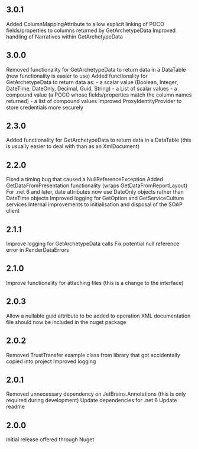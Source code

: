 ﻿3.0.1
-----
Added ColumnMappingAttribute to allow explicit linking of POCO fields/properties to columns returned by GetArchetypeData
Improved handling of Narratives within GetArchetypeData

3.0.0
-----
Removed functionality for GetArchetypeData to return data in a DataTable (new functionality is easier to use)
Added functionality for GetArchetypeData to return data as:
	- a scalar value (Boolean, Integer, DateTime, DateOnly, Decimal, Guid, String)
	- a List of scalar values
	- a compound value (a POCO whose fields/properties match the column names returned)
	- a list of compound values
Improved ProxyIdentityProvider to store credentials more securely

2.3.0
-----
Added functionality for GetArchetypeData to return data in a DataTable (this is usually easier to deal with than as an XmlDocument)

2.2.0
-----
Fixed a timing bug that caused a NullReferenceException
Added GetDataFromPresentation functionality (wraps GetDataFromReportLayout)
For .net 6 and later, date attributes now use DateOnly objects rather than DateTime objects
Improved logging for GetOption and GetServiceCulture services
Internal improvements to initialisation and disposal of the SOAP client

2.1.1
-----
Improve logging for GetArchetypeData calls
Fix potential null reference error in RenderDataErrors

2.1.0
-----
Improve functionality for attaching files (this is a change to the interface)

2.0.3
-----
Allow a nullable guid attribute to be added to operation
XML documentation file should now be included in the nuget package

2.0.2
----
Removed TrustTransfer example class from library that got accidentally copied into project
Improved logging

2.0.1
-----
Removed unnecessary dependency on JetBrains.Annotations (this is only required during development)
Update dependencies for .net 6
Update readme 

2.0.0
-----
Initial release offered through Nuget
